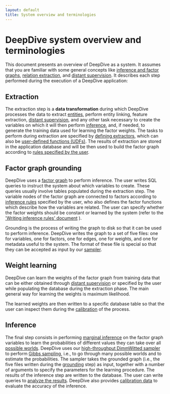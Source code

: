 ```yaml
---
layout: default
title: System overview and terminologies
---
```


# DeepDive system overview and terminologies

This document presents an overview of DeepDive as a system.
It assumes that you are familiar with some general concepts like [inference and factor graphs](inference.md), [relation extraction](relation_extraction.md), and [distant supervision](distant_supervision.md).
It describes each step performed during the execution of a DeepDive application:

## Extraction

The extraction step is a **data transformation** during which DeepDive processes the data to extract [entities](relation_extraction.md#entity), perform entity linking, feature extraction, [distant supervision](distant_supervision.md), and any other task necessary to create the variables on which it will then perform [inference](inference.md), and, if needed, to generate the training data used for learning the factor weights.
The tasks to perform during extraction are specified by [defining extractors](writing-dataflow-ddlog.md), which can also be [user-defined functions (UDFs)](writing-udf-python.md).
The results of extraction are stored in the application database and will be then used to build the factor graph according to [rules specified by the user](writing-model-ddlog.md).

## Factor graph grounding

DeepDive uses a [factor graph](inference.md) to perform inference.
The user writes SQL queries to instruct the system about which variables to create.
These queries usually involve tables populated during the extraction step.
The variable nodes of the factor graph are connected to factors according to [inference rules](inference_rules.md) specified by the user, who also defines the factor functions which describe how the variables are related.
The user can specify whether the factor weights should be constant or learned by the system (refer to the ['Writing inference rules' document](inference_rules.md) ).

Grounding is the process of writing the graph to disk so that it can be used to perform inference.
DeepDive writes the graph to a set of five files: one for variables, one for factors, one for edges, one for weights, and one for metadata useful to the system.
The format of these file is special so that they can be accepted as input by our [sampler](sampler.md).

## Weight learning

DeepDive can learn the weights of the factor graph from training data that can be either obtained through [distant supervision](distant_supervision.md) or specified by the user while populating the database during the extraction phase.
The main general way for learning the weights is maximum likelihood.

The learned weights are then written to a specific database table so that the user can inspect them during the [calibration](calibration.md) of the process.

## Inference

The final step consists in performing [marginal inference](inference.md#marginal) on the factor graph variables to learn the probabilities of different values they can take over all [possible worlds](inference.md#possibleworlds).
DeepDive uses our [high-throughput DimmWitted sampler](sampler.md) to perform [Gibbs sampling](inference.md#gibbs), i.e., to go through many possible worlds and to estimate the probabilities.
The sampler takes the grounded graph (i.e., the five files written during the [grounding](#grounding) step) as input, together with a number of arguments to specify the parameters for the learning procedure.
The results of the inference step are written to the database.
The user can write queries to [analyze the results](running.md#results).
DeepDive also provides [calibration data](calibration.md) to evaluate the accuracy of the inference.

